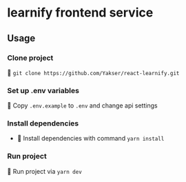 # learnify frontend service

## Usage

### Clone project

📌 `git clone https://github.com/Yakser/react-learnify.git`

### Set up .env variables

🔑 Copy `.env.example` to `.env` and change api settings

### Install dependencies

* 📎 Install dependencies with command `yarn install`


### Run project

🚀 Run project via `yarn dev`
